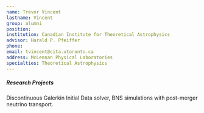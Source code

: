 ```yaml
---
name: Trevor Vincent
lastname: Vincent
group: alumni
position:
institution: Canadian Institute for Theoretical Astrophysics
advisor: Harald P. Pfeiffer
phone:
email: tvincent@cita.utoronto.ca
address: McLennan Physical Laboratories
specialties: Theoretical Astrophysics
---
```



##### Research Projects

Discontinuous Galerkin Initial Data solver, BNS simulations with post-merger neutrino transport.

